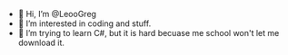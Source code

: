- 👋 Hi, I’m @LeooGreg
- 👀 I’m interested in coding and stuff.
- 🌱 I’m trying to learn C#, but it is hard becuase me school won't let me download it.


<!---
LeooGreg/LeooGreg is a ✨ special ✨ repository because its `README.md` (this file) appears on your GitHub profile.
You can click the Preview link to take a look at your changes.
--->
